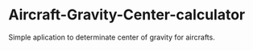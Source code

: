 # Aircraft-Gravity-Center-calculator
Simple aplication to determinate center of gravity for aircrafts.
  